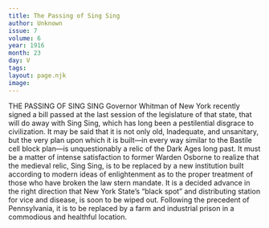 ```yaml
---
title: The Passing of Sing Sing
author: Unknown
issue: 7
volume: 6
year: 1916
month: 23
day: V
tags:
layout: page.njk
image:
---
```

THE PASSING OF SING SING      Governor Whitman of New York recently signed a bill passed at the last session of the legislature of that state, that will do away with Sing Sing, which has long been a pestilential disgrace to civilization. It may be said that it is not only old, Inadequate, and unsanitary, but the very plan upon which it is built—in every way similar to the Bastile cell block plan—is unquestionably a relic of the Dark Ages long past.       It must be a matter of intense satisfaction to former Warden Osborne to realize that the medieval relic, Sing Sing, is to be replaced by a new institution built according to modern ideas of enlightenment as to the proper treatment of those who have broken the law stern mandate. It is a decided advance in the right direction that New York State’s “black spot” and distributing station for vice and disease, is soon to be wiped out. Following the precedent of Pennsylvania, it is to be replaced by a farm and industrial prison in a commodious and healthful location.   


